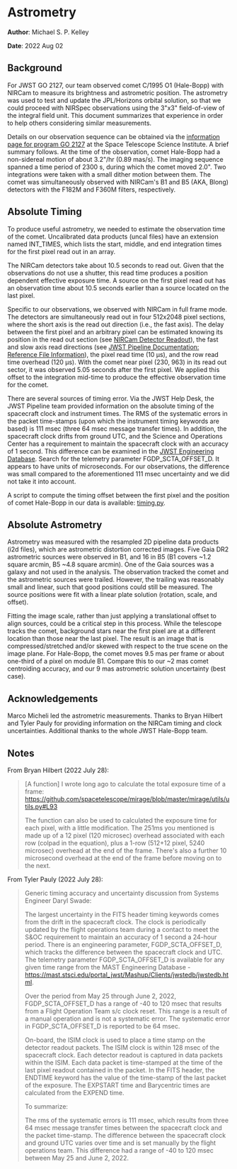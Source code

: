 # Astrometry

**Author**: Michael S. P. Kelley

**Date**: 2022 Aug 02

## Background

For JWST GO 2127, our team observed comet C/1995 O1 (Hale-Bopp) with NIRCam to measure its brightness and astrometric position.  The astrometry was used to test and update the JPL/Horizons orbital solution, so that we could proceed with NIRSpec observations using the 3"x3" field-of-view of the integral field unit.  This document summarizes that experience in order to help others considering similar measurements.

Details on our observation sequence can be obtained via the [information page for program GO 2127](https://www.stsci.edu/jwst/science-execution/program-information.html?id=2127) at the Space Telescope Science Institute.  A brief summary follows.  At the time of the observation, comet Hale-Bopp had a non-sidereal motion of about 3.2"/hr (0.89 mas/s).  The imaging sequence spanned a time period of 2300 s, during which the comet moved 2.0".  Two integrations were taken with a small dither motion between them.  The comet was simultaneously observed with NIRCam's B1 and B5 (AKA, Blong) detectors with the F182M and F360M filters, respectively.


## Absolute Timing

To produce useful astrometry, we needed to estimate the observation time of the comet.  Uncalibrated data products (uncal files) have an extension named INT_TIMES, which lists the start, middle, and end integration times for the first pixel read out in an array.

The NIRCam detectors take about 10.5 seconds to read out.  Given that the observations do not use a shutter, this read time produces a position dependent effective exposure time.  A source on the first pixel read out has an observation time about 10.5 seconds earlier than a source located on the last pixel.

Specific to our observations, we observed with NIRCam in full frame mode.  The detectors are simultaneously read out in four 512x2048 pixel sections, where the short axis is the read out direction (i.e., the fast axis).  The delay between the first pixel and an arbitrary pixel can be estimated knowing its position in the read out section (see [NIRCam Detector Readout](https://jwst-docs.stsci.edu/jwst-near-infrared-camera/nircam-instrumentation/nircam-detector-overview/nircam-detector-readout)), the fast and slow axis read directions (see [JWST Pipeline Documentation: Reference File Information](https://jwst-pipeline.readthedocs.io/en/latest/jwst/references_general/references_general.html#standard-required-keywords)), the pixel read time (10 μs), and the row read time overhead (120 μs).  With the comet near pixel (230, 963) in its read out sector, it was observed 5.05 seconds after the first pixel.  We applied this offset to the integration mid-time to produce the effective observation time for the comet.

There are several sources of timing error.  Via the JWST Help Desk, the JWST Pipeline team provided information on the absolute timing of the spacecraft clock and instrument times.  The RMS of the systematic errors in the packet time-stamps (upon which the instrument timing keywords are based) is 111 msec (three 64 msec message transfer times).  In addition, the spacecraft clock drifts from ground UTC, and the Science and Operations Center has a requirement to maintain the spacecraft clock with an accuracy of 1 second.  This difference can be examined in the [JWST Engineering Database](https://mast.stsci.edu/portal_jwst/Mashup/Clients/jwstedb/jwstedb.html).  Search for the telemetry parameter FGDP_SCTA_OFFSET_D.  It appears to have units of microseconds.  For our observations, the difference was small compared to the aforementioned 111 msec uncertainty and we did not take it into account.

A script to compute the timing offset between the first pixel and the position of comet Hale-Bopp in our data is available: [timing.py](timing.py).

## Absolute Astrometry

Astrometry was measured with the resampled 2D pipeline data products (i2d files), which are astrometric distortion corrected images.  Five Gaia DR2 astrometric sources were observed in B1, and 16 in B5 (B1 covers ~1.2 square arcmin, B5 ~4.8 square arcmin).  One of the Gaia sources was a galaxy and not used in the analysis.  The observation tracked the comet and the astrometric sources were trailed.  However, the trailing was reasonably small and linear, such that good positions could still be measured.  The source positions were fit with a linear plate solution (rotation, scale, and offset).

Fitting the image scale, rather than just applying a translational offset to align sources, could be a critical step in this process.  While the telescope tracks the comet, background stars near the first pixel are at a different location than those near the last pixel.  The result is an image that is compressed/stretched and/or skewed with respect to the true scene on the image plane.  For Hale-Bopp, the comet moves 9.5 mas per frame or about one-third of a pixel on module B1.  Compare this to our ~2 mas comet centroiding accuracy, and our 9 mas astrometric solution uncertainty (best case).

## Acknowledgements
Marco Micheli led the astrometric measurements.  Thanks to Bryan Hilbert and Tyler Pauly for providing information on the NIRCam timing and clock uncertainties.  Additional thanks to the whole JWST Hale-Bopp team.

## Notes

From Bryan Hilbert (2022 July 28):
> [A function] I wrote long ago to calculate the total exposure time of a frame: https://github.com/spacetelescope/mirage/blob/master/mirage/utils/utils.py#L93
> 
> The function can also be used to calculated the exposure time for each pixel, with a little modification. The 251ms you mentioned is made up of a 12 pixel (120 microsec) overhead associated with each row (colpad in the equation), plus a 1-row (512+12 pixel, 5240 microsec) overhead at the end of the frame. There's also a further 10 microsecond overhead at the end of the frame before moving on to the next.

From Tyler Pauly (2022 July 28):
> Generic timing accuracy and uncertainty discussion from Systems Engineer Daryl Swade:
> 
> The largest uncertainty in the FITS header timing keywords comes from the drift in the spacecraft clock. The clock is periodically updated by the flight operations team during a contact to meet the S&OC requirement to maintain an accuracy of 1 second a 24-hour period.
There is an engineering parameter, FGDP_SCTA_OFFSET_D, which tracks the difference between the spacecraft clock and UTC. The telemetry parameter FGDP_SCTA_OFFSET_D is available for any given time range from the MAST Engineering Database - https://mast.stsci.edu/portal_jwst/Mashup/Clients/jwstedb/jwstedb.html.
>
> Over the period from May 25 through June 2, 2022, FGDP_SCTA_OFFSET_D has a range of -40 to 120 msec that results from a Flight Operation Team s/c clock reset. This range is a result of a manual operation and is not a systematic error. The systematic error in FGDP_SCTA_OFFSET_D is reported to be 64 msec.
> 
> On-board, the ISIM clock is used to place a time stamp on the detector readout packets. The ISIM clock is within 128 msec of the spacecraft clock.
Each detector readout is captured in data packets within the ISIM. Each data packet is time-stamped at the time of the last pixel readout contained in the packet. In the FITS header, the ENDTIME keyword has the value of the time-stamp of the last packet of the exposure. The EXPSTART time and Barycentric times are calculated from the EXPEND time.
> 
> To summarize:
> 
> The rms of the systematic errors is 111 msec, which results from three 64 msec message transfer times between the spacecraft clock and the packet time-stamp.
The difference between the spacecraft clock and ground UTC varies over time and is set manually by the flight operations team. This difference had a range of -40 to 120 msec between May 25 and June 2, 2022.
